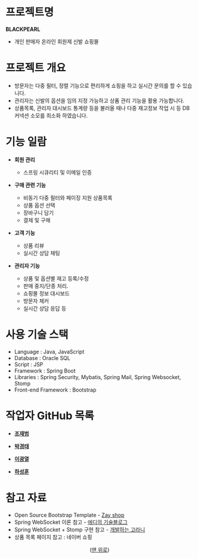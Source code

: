 <a name="top"></a>
# 프로젝트명
**BLACKPEARL**
 - 개인 판매자 온라인 회원제 신발 쇼핑몰


# 프로젝트 개요
 - 방문자는 다중 필터, 정렬 기능으로 편리하게 쇼핑을 하고 실시간 문의를 할 수 있습니다.
 - 관리자는 신발의 옵션을 임의 지정 가능하고 상품 관리 기능을 활용 가능합니다.
 - 상품목록, 관리자 대시보드 통계량 등을 불러올 때나 다중 재고정보 작업 시 등 DB 커넥션 소모를 최소화 하였습니다.


# 기능 일람
- **회원 관리**
     - 스프링 시큐리티 및 이메일 인증

- **구매 관련 기능**
     - 비동기 다중 필터와 페이징 지원 상품목록
     - 상품 옵션 선택
     - 장바구니 담기
     - 결제 및 구매


- **고객 기능**
     - 상품 리뷰
     - 실시간 상담 채팅


- **관리자 기능**
     - 상품 및 옵션별 재고 등록/수정
     - 판매 중지/단종 처리.
     - 쇼핑몰 정보 대시보드
     - 방문자 체커
     - 실시간 상담 응답 등


# 사용 기술 스택
- Language : Java, JavaScript
- Database : Oracle SQL
- Script : JSP
- Framework : Spring Boot
- Libraries : Spring Security, Mybatis, Spring Mail, Spring Websocket, Stomp
- Front-end Framework : Bootstrap


# 작업자 GitHub 목록
- [**조재범**](https://github.com/JaeBuhmJo)


- [**박경태**](https://github.com/Park-KyeongTae)


- [**이광열**](https://github.com/poweenv)


- [**하성훈**](https://github.com/hahasunghoon)


# 참고 자료
- Open Source Bootstrap Template - [Zay shop](https://themewagon.com/themes/free-bootstrap-5-html-5-ecommerce-website-template-zay-shop/)
- Spring WebSocket 이론 참고 - [에디의 기술블로그](https://brunch.co.kr/@springboot/695)
- Spring WebSocket + Stomp 구현 참고 - [개발하는 고라니](https://dev-gorany.tistory.com/235)
- 상품 목록 페이지 참고 : 네이버 쇼핑


<p align="center">(<a href="#top">맨 위로</a>)</p>
